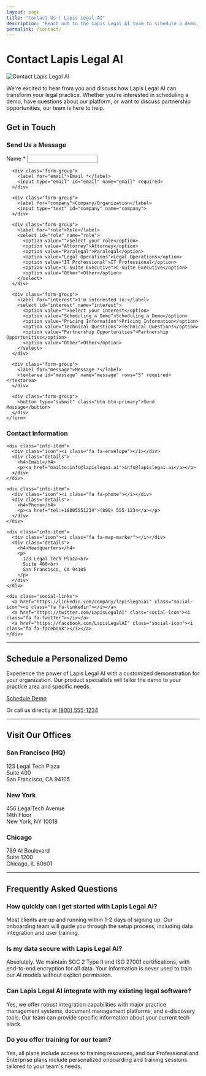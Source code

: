 ```yaml
---
layout: page
title: "Contact Us | Lapis Legal AI"
description: "Reach out to the Lapis Legal AI team to schedule a demo, ask questions, or learn more about our revolutionary legal AI platform"
permalink: /contact/
---
```


# Contact Lapis Legal AI

![Contact Lapis Legal AI](../assets/images/contact-banner.png)

We're excited to hear from you and discuss how Lapis Legal AI can transform your legal practice. Whether you're interested in scheduling a demo, have questions about our platform, or want to discuss partnership opportunities, our team is here to help.

## Get in Touch

<div class="contact-grid">
  <div class="contact-form">
    <h3>Send Us a Message</h3>
    <form action="/submit-form" method="POST" id="contact-form">
      <div class="form-group">
        <label for="name">Name *</label>
        <input type="text" id="name" name="name" required>
      </div>
      
      <div class="form-group">
        <label for="email">Email *</label>
        <input type="email" id="email" name="email" required>
      </div>
      
      <div class="form-group">
        <label for="company">Company/Organization</label>
        <input type="text" id="company" name="company">
      </div>
      
      <div class="form-group">
        <label for="role">Role</label>
        <select id="role" name="role">
          <option value="">Select your role</option>
          <option value="Attorney">Attorney</option>
          <option value="Paralegal">Paralegal</option>
          <option value="Legal Operations">Legal Operations</option>
          <option value="IT Professional">IT Professional</option>
          <option value="C-Suite Executive">C-Suite Executive</option>
          <option value="Other">Other</option>
        </select>
      </div>
      
      <div class="form-group">
        <label for="interest">I'm interested in:</label>
        <select id="interest" name="interest">
          <option value="">Select your interest</option>
          <option value="Scheduling a Demo">Scheduling a Demo</option>
          <option value="Pricing Information">Pricing Information</option>
          <option value="Technical Questions">Technical Questions</option>
          <option value="Partnership Opportunities">Partnership Opportunities</option>
          <option value="Other">Other</option>
        </select>
      </div>
      
      <div class="form-group">
        <label for="message">Message *</label>
        <textarea id="message" name="message" rows="5" required></textarea>
      </div>
      
      <div class="form-group">
        <button type="submit" class="btn btn-primary">Send Message</button>
      </div>
    </form>
  </div>
  
  <div class="contact-info">
    <h3>Contact Information</h3>
    
    <div class="info-item">
      <div class="icon"><i class="fa fa-envelope"></i></div>
      <div class="details">
        <h4>Email</h4>
        <p><a href="mailto:info@lapislegai.ai">info@lapislegai.ai</a></p>
      </div>
    </div>
    
    <div class="info-item">
      <div class="icon"><i class="fa fa-phone"></i></div>
      <div class="details">
        <h4>Phone</h4>
        <p><a href="tel:+18005551234">(800) 555-1234</a></p>
      </div>
    </div>
    
    <div class="info-item">
      <div class="icon"><i class="fa fa-map-marker"></i></div>
      <div class="details">
        <h4>Headquarters</h4>
        <p>
          123 Legal Tech Plaza<br>
          Suite 400<br>
          San Francisco, CA 94105
        </p>
      </div>
    </div>
    
    <div class="social-links">
      <a href="https://linkedin.com/company/lapislegaiai" class="social-icon"><i class="fa fa-linkedin"></i></a>
      <a href="https://twitter.com/LapisLegalAI" class="social-icon"><i class="fa fa-twitter"></i></a>
      <a href="https://facebook.com/LapisLegalAI" class="social-icon"><i class="fa fa-facebook"></i></a>
    </div>
  </div>
</div>

---

## Schedule a Personalized Demo

Experience the power of Lapis Legal AI with a customized demonstration for your organization. Our product specialists will tailor the demo to your practice area and specific needs.

<div class="demo-cta">
  <a href="/schedule-demo" class="btn btn-primary btn-lg">Schedule Demo</a>
  <p>Or call us directly at <a href="tel:+18005551234">(800) 555-1234</a></p>
</div>

---

## Visit Our Offices

<div class="offices-grid">
  <div class="office-card">
    <h3>San Francisco (HQ)</h3>
    <p>
      123 Legal Tech Plaza<br>
      Suite 400<br>
      San Francisco, CA 94105
    </p>
  </div>
  
  <div class="office-card">
    <h3>New York</h3>
    <p>
      456 LegalTech Avenue<br>
      14th Floor<br>
      New York, NY 10018
    </p>
  </div>
  
  <div class="office-card">
    <h3>Chicago</h3>
    <p>
      789 AI Boulevard<br>
      Suite 1200<br>
      Chicago, IL 60601
    </p>
  </div>
</div>

---

## Frequently Asked Questions

<div class="faq-section">
  <div class="faq-item">
    <h3>How quickly can I get started with Lapis Legal AI?</h3>
    <p>Most clients are up and running within 1-2 days of signing up. Our onboarding team will guide you through the setup process, including data integration and user training.</p>
  </div>
  
  <div class="faq-item">
    <h3>Is my data secure with Lapis Legal AI?</h3>
    <p>Absolutely. We maintain SOC 2 Type II and ISO 27001 certifications, with end-to-end encryption for all data. Your information is never used to train our AI models without explicit permission.</p>
  </div>
  
  <div class="faq-item">
    <h3>Can Lapis Legal AI integrate with my existing legal software?</h3>
    <p>Yes, we offer robust integration capabilities with major practice management systems, document management platforms, and e-discovery tools. Our team can provide specific information about your current tech stack.</p>
  </div>
  
  <div class="faq-item">
    <h3>Do you offer training for our team?</h3>
    <p>Yes, all plans include access to training resources, and our Professional and Enterprise plans include personalized onboarding and training sessions tailored to your team's needs.</p>
  </div>
</div>